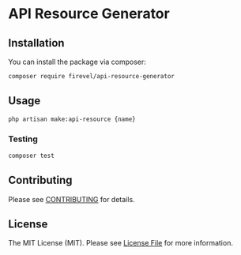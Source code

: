 # API Resource Generator

## Installation

You can install the package via composer:

``` bash
composer require firevel/api-resource-generator
```

## Usage

``` bash
php artisan make:api-resource {name}
```

### Testing

``` bash
composer test
```

## Contributing

Please see [CONTRIBUTING](CONTRIBUTING.md) for details.

## License

The MIT License (MIT). Please see [License File](LICENSE.md) for more information.
